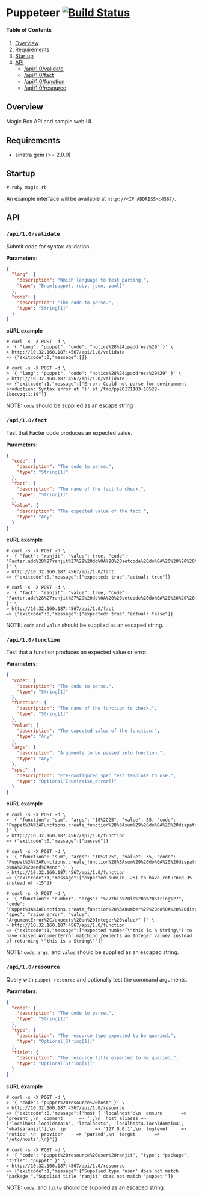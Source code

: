 # Puppeteer [![Build Status](https://travis-ci.org/WhatsARanjit/puppet-puppeteer.svg?branch=master)](https://travis-ci.org/WhatsARanjit/puppet-puppeteer)

#### Table of Contents

1. [Overview](#overview)
1. [Requirements](#requirements)
1. [Startup](#startup)
1. [API](#api)
    * [/api/1.0/validate](#api10validate)
    * [/api/1.0/fact](#api10fact)
    * [/api/1.0/function](#api10function)
    * [/api/1.0/resource](#api10resource)

## Overview

Magic Box API and sample web UI.

## Requirements

* sinatra gem (>= 2.0.0)


## Startup

```shell
# ruby magic.rb
```

An example interface will be available at `http://<IP ADDRESS>:4567/`.

## API

### `/api/1.0/validate`

Submit code for syntax validation.

__Parameters:__

```json
{
  "lang": {
    "description": "Which language to test parsing.",
    "type": "Enum[puppet, ruby, json, yaml]"
  },
  "code": {
    "description": "The code to parse.",
    "type": "String[1]"
  }
}
```

__cURL example__

```shell
# curl -s -X POST -d \
> '{ "lang": "puppet", "code": "notice%28%24ipaddress%29" }' \
> http://10.32.160.187:4567/api/1.0/validate
=> {"exitcode":0,"message":[]}

# curl -s -X POST -d \
> '{ "lang": "puppet", "code": "notice%28%24ipaddress%29%29" }' \
> http://10.32.160.187:4567/api/1.0/validate
=> {"exitcode":1,"message":["Error: Could not parse for environment production: Syntax error at ')' at /tmp/pp20171103-10522-1bocvzq:1:19"]}
```

NOTE: `code` should be supplied as an escape string

### `/api/1.0/fact`

Test that Facter code produces an expected value.

__Parameters:__

```json
{
  "code": {
    "description": "The code to parse.",
    "type": "String[1]"
  },
  "fact": {
    "description": "The name of the fact to check.",
    "type": "String[1]"
  },
  "value": {
    "description": "The expected value of the fact.",
    "type": "Any"
  }
}
```

__cURL example__

```shell
# curl -s -X POST -d \
> '{ "fact": "ranjit", "value": true, "code": "Facter.add%28%27ranjit%27%29%20do%0A%20%20setcode%20do%0A%20%20%20%20true%0A%20%20end%0Aend" }' \
> http://10.32.160.187:4567/api/1.0/fact
=> {"exitcode":0,"message":["expected: true","actual: true"]}

# curl -s -X POST -d \
> '{ "fact": "ranjit", "value": true, "code": "Facter.add%28%27ranjit%27%29%20do%0A%20%20setcode%20do%0A%20%20%20%20false%0A%20%20end%0Aend" }' \
> http://10.32.160.187:4567/api/1.0/fact
=> {"exitcode":0,"message":["expected: true","actual: false"]}
```

NOTE: `code` and `value` should be supplied as an escaped string.

### `/api/1.0/function`

Test that a function produces an expected value or error.

__Parameters:__

```json
{
  "code": {
    "description": "The code to parse.",
    "type": "String[1]"
  },
  "function": {
    "description": "The name of the function to check.",
    "type": "String[1]"
  },
  "value": {
    "description": "The expected value of the function.",
    "type": "Any"
  },
  "args": {
    "description": "Arguments to be passed into function.",
    "type": "Any"
  },
  "spec": {
    "description": "Pre-configured spec test template to use.",
    "type": "Optional[Enum[raise_error]]"
  }
}
```

__cURL example__

```shell
# curl -s -X POST -d \
> '{ "function": "sum", "args": "10%2C25", "value": 35, "code": "Puppet%3A%3AFunctions.create_function%28%3Asum%29%20do%0A%20%20dispatch%20%3Asum%20do%0A%20%20%20%20required_param%20%27Integer%27%2C%20%3Aa%0A%20%20%20%20required_param%20%27Integer%27%2C%20%3Ab%0A%20%20end%0A%0A%20%20def%20sum%28a%2Cb%29%0A%20%20%20%20a+b%0A%20%20end%0Aend" }' \
> http://10.32.160.187:4567/api/1.0/function
=> {"exitcode":0,"message":["passed"]}

# curl -s -X POST -d \
> '{ "function": "sum", "args": "10%2C25", "value": 35, "code": "Puppet%3A%3AFunctions.create_function%28%3Asum%29%20do%0A%20%20dispatch%20%3Asum%20do%0A%20%20%20%20required_param%20%27Integer%27%2C%20%3Aa%0A%20%20%20%20required_param%20%27Integer%27%2C%20%3Ab%0A%20%20end%0A%0A%20%20def%20sum%28a%2Cb%29%0A%20%20%20%20a-b%0A%20%20end%0Aend" }' \
> http://10.32.160.187:4567/api/1.0/function
=> {"exitcode":1,"message":["expected sum(10, 25) to have returned 35 instead of -15"]}

# curl -s -X POST -d \
> '{ "function": "number", "args": "%27this%20is%20a%20String%27", "code": "Puppet%3A%3AFunctions.create_function%28%3Anumber%29%20do%0A%20%20dispatch%20%3Anumber%20do%0A%20%20%20%20required_param%20%27Any%27%2C%20%3Aa%0A%20%20end%0A%0A%20%20def%20number%28a%29%0A%20%20%20%20a%0A%20%20end%0Aend", "spec": "raise_error", "value": "ArgumentError%2C/expects%20an%20Integer%20value/" }' \
> http://10.32.160.187:4567/api/1.0/function
=> {"exitcode":1,"message":["expected number(\"this is a String\") to have raised ArgumentError matching /expects an Integer value/ instead of returning \"this is a String\""]}
```

NOTE: `code`, `args`, and `value` should be supplied as an escaped string.

### `/api/1.0/resource`

Query with `puppet resource` and optionally test the command arguments.

__Parameters:__

```json
{
  "code": {
    "description": "The code to parse.",
    "type": "String[1]"
  },
  "type": {
    "description": "The resource type expected to be queried.",
    "type": "Optional[String[1]]"
  },
  "title": {
    "description": "The resource title expected to be queried.",
    "type": "Optional[String[1]]"
  }
}
```

__cURL example__

```shell
# curl -s -X POST -d \
> '{ "code": "puppet%20resource%20host" }' \
> http://10.32.160.187:4567/api/1.0/resource
=> {"exitcode":0,"message":["host { 'localhost':\n  ensure       => 'present',\n  comment      => '',\n  host_aliases => ['localhost.localdomain', 'localhost4', 'localhost4.localdomain4', 'whatsaranjit'],\n  ip           => '127.0.0.1',\n  loglevel     => 'notice',\n  provider     => 'parsed',\n  target       => '/etc/hosts',\n}"]}

# curl -s -X POST -d \
> '{ "code": "puppet%20resource%20user%20ranjit", "type": "package", "title": "puppet" }' \
> http://10.32.160.187:4567/api/1.0/resource
=> {"exitcode":1,"message":["Supplied type 'user' does not match 'package'","Supplied title 'ranjit' does not match 'puppet'"]}
```

NOTE: `code`, and `title` should be supplied as an escaped string.
